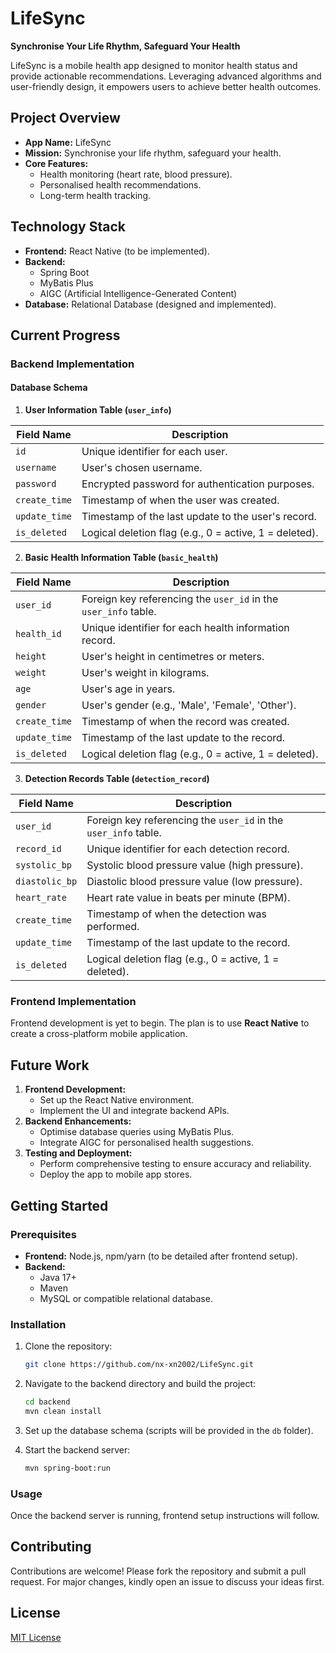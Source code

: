 # LifeSync

**Synchronise Your Life Rhythm, Safeguard Your Health**

LifeSync is a mobile health app designed to monitor health status and provide actionable recommendations. Leveraging advanced algorithms and user-friendly design, it empowers users to achieve better health outcomes.

## Project Overview

- **App Name:** LifeSync
- **Mission:** Synchronise your life rhythm, safeguard your health.
- **Core Features:**
    - Health monitoring (heart rate, blood pressure).
    - Personalised health recommendations.
    - Long-term health tracking.

## Technology Stack

- **Frontend:** React Native (to be implemented).
- **Backend:**
    - Spring Boot
    - MyBatis Plus
    - AIGC (Artificial Intelligence-Generated Content)
- **Database:** Relational Database (designed and implemented).

## Current Progress

### Backend Implementation

#### Database Schema

1. **User Information Table (`user_info`)**

| Field Name | Description                                            |
|-----------| ------------------------------------------------------ |
| `id`      | Unique identifier for each user.                       |
| `username` | User's chosen username.                                |
| `password` | Encrypted password for authentication purposes.        |
| `create_time` | Timestamp of when the user was created.                |
| `update_time` | Timestamp of the last update to the user's record.     |
| `is_deleted` | Logical deletion flag (e.g., 0 = active, 1 = deleted). |

2. **Basic Health Information Table (`basic_health`)**

| Field Name  | Description                                                  |
| ----------- | ------------------------------------------------------------ |
| `user_id`   | Foreign key referencing the `user_id` in the `user_info` table. |
| `health_id` | Unique identifier for each health information record.        |
| `height`    | User's height in centimetres or meters.                      |
| `weight`    | User's weight in kilograms.                                  |
| `age`       | User's age in years.                                         |
| `gender`    | User's gender (e.g., 'Male', 'Female', 'Other').             |
| `create_time` | Timestamp of when the record was created.                    |
| `update_time` | Timestamp of the last update to the record.                  |
| `is_deleted` | Logical deletion flag (e.g., 0 = active, 1 = deleted).       |

3. **Detection Records Table (`detection_record`)**

| Field Name     | Description                                                  |
| -------------- | ------------------------------------------------------------ |
| `user_id`      | Foreign key referencing the `user_id` in the `user_info` table. |
| `record_id`    | Unique identifier for each detection record.                 |
| `systolic_bp`  | Systolic blood pressure value (high pressure).               |
| `diastolic_bp` | Diastolic blood pressure value (low pressure).               |
| `heart_rate`   | Heart rate value in beats per minute (BPM).                  |
| `create_time`  | Timestamp of when the detection was performed.               |
| `update_time`  | Timestamp of the last update to the record.                  |
| `is_deleted` | Logical deletion flag (e.g., 0 = active, 1 = deleted).       |

### Frontend Implementation

Frontend development is yet to begin. The plan is to use **React Native** to create a cross-platform mobile application.

## Future Work

1. **Frontend Development:**
    - Set up the React Native environment.
    - Implement the UI and integrate backend APIs.
2. **Backend Enhancements:**
    - Optimise database queries using MyBatis Plus.
    - Integrate AIGC for personalised health suggestions.
3. **Testing and Deployment:**
    - Perform comprehensive testing to ensure accuracy and reliability.
    - Deploy the app to mobile app stores.

## Getting Started

### Prerequisites

- **Frontend:** Node.js, npm/yarn (to be detailed after frontend setup).
- **Backend:**
    - Java 17+
    - Maven
    - MySQL or compatible relational database.

### Installation

1. Clone the repository:
   ```bash
   git clone https://github.com/nx-xn2002/LifeSync.git
   ```

2. Navigate to the backend directory and build the project:
   ```bash
   cd backend
   mvn clean install
   ```

3. Set up the database schema (scripts will be provided in the `db` folder).

4. Start the backend server:
   ```bash
   mvn spring-boot:run
   ```

### Usage

Once the backend server is running, frontend setup instructions will follow.

## Contributing

Contributions are welcome! Please fork the repository and submit a pull request. For major changes, kindly open an issue to discuss your ideas first.

## License

[MIT License](LICENSE)
